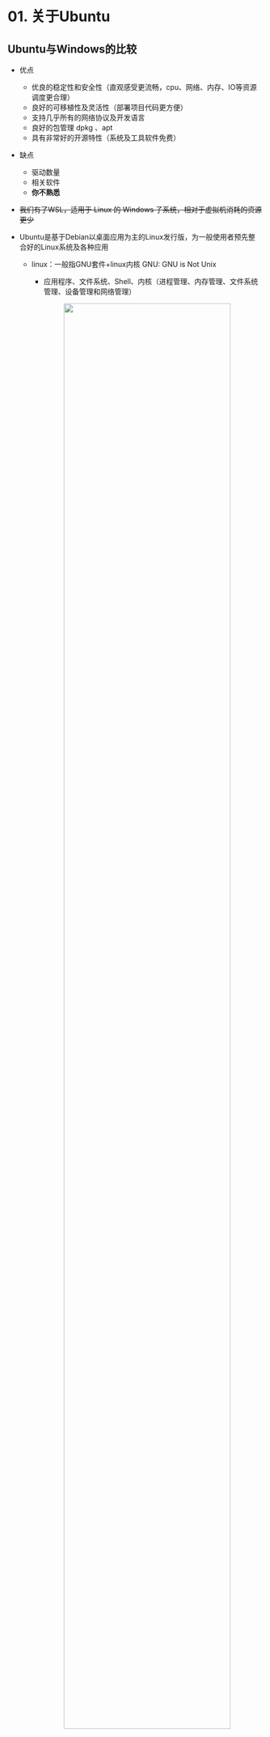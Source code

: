 # 01. 关于Ubuntu

## Ubuntu与Windows的比较

* 优点
  
  * 优良的稳定性和安全性（直观感受更流畅，cpu、网络、内存、IO等资源调度更合理）
  * 良好的可移植性及灵活性（部署项目代码更方便）
  * 支持几乎所有的网络协议及开发语言
  * 良好的包管理 dpkg 、apt
  * 具有非常好的开源特性（系统及工具软件免费）
  
* 缺点
  * 驱动数量
  * 相关软件
  * **你不熟悉**
  
* ~~我们有了WSL，适用于 Linux 的 Windows 子系统，相对于虚拟机消耗的资源更少~~

* Ubuntu是基于Debian以桌面应用为主的Linux发行版，为一般使用者预先整合好的Linux系统及各种应用
  * linux：一般指GNU套件+linux内核 GNU: GNU is Not Unix
    
    * 应用程序、文件系统、Shell、内核（进程管理、内存管理、文件系统管理、设备管理和网络管理）
    
    <p align="center"><img src="./images/linux-framework.png" width="85%"><br></p>
    
  * 遇到问题怎么办：
  
    * 尝试理解深入一点，遇到自己不熟悉不懂的东西非常正常，尽量不用baidu，少用csdn，尝试用英文表达问题进行搜索
    * 乐于折腾

## 0.安装（virtualbox6.1 ubuntu20.04.3）

* 英文版、minimal installation、不升级、自动分区（如果是双系统将引导写入ubuntu自己的分区头可以手动，写入总硬盘头可能需要修正win引导）

* 更换源 mirrors.zju.edu.cn

## 1.什么是shell （运行在终端中的文本互动程序，命令解释器）

* 人和计算机的交互：Windows的图形用户界面GUI，Ubuntu的文本交互方式

* [bash](https://www.gnu.org/software/bash/)是啥，与sh的关系？ bash 是目前使用最广泛的shell， /bin/sh 本是 bash的符号链接，但鉴于 bash 过于复杂，有人把 ash 从 NetBSD 移植到 Linux 并更名为 dash，并建议将 /bin/sh 指向它，以获得更快的脚本执行速度。

* ctrl+alt+t的terminal是什么？ 一个在窗口中绘制文本的应用程序，将命令发给shell

* 语言本身的功能与执行速度？  shell 也是一种解释型语言（脚本语言），效率不如编译型语言

* 基本命令 (多用tab)
  
  ```bash
  cd/ls/pwd
  mkdir/rm/mv/cp/touch
  cat
  ###################################
  clear
  ln
  diff
  grep
  export/alias
  which/whereis
  ldd/ldconfig
  whoami
  uname
  man ...
  ps
  kill/pkill
  wget python -m http.server 
  env
  df/free/top
  find
  ##################################
  ssh/scp/ssh-keygen
  who
  ```
  
  特殊的环境变量PATH/`env`/.bashrc

## 2.文件系统

* “/”作为根节点的树状结构

* 区分大小写

* 链接指令ln -s

## 3.文本处理

* 重定向
  
  * command < filein
  * command > fileout
  * command >> file
* 0stdin 1stdout 2stderr
  
* *grep/sed/awk*

* 管道  符号 `|`  可以将多个命令串联起来，每一个进程的 stdout 作为下一个进程的 stdin

  `cat file | sort | uniq | wc -l`  对 file 中的内容进行排序、去重、并统计行数。

## 4.包管理（apt apt-get apt-cache）

* 源（官方、ROS、自添加）

* apt

* apt search  搜索软件包描述

* apt show ${package_name}  显示软件包细节

* apt-file list ${package_name}  列出包内的所有文件

* manual install （apt install gdebi）

* 与c++相关的 vcpkg conan 

## 5.用户、用户组、权限

* 每个文件拥有三组权限，对应所有者、所属组、其他人

* chmod chown 777

* 关于sudo

## 6.其他

* 你可能需要了解一下的其他工具
  
  * **git**
  
  * vim/nano

* 如何手动安装一些库（configure & make & make install)

* 串口支持
  
  * 手动修改延时
  * 添加权限

* supervisor + python -m http.server （进程管理工具）

* Typora/WPS/GIMP/Blender/Albert -> wox alfred （提高效率）

* unity tweak tool

* NVIDIA-driver
  
  * 直接用CUDA包进行安装
  * 根据报错进行对应操作
    * 最新的cuda包已经可以自动拉nouveau黑名单了/var/log/cuda-installer.log/nvidia-driver-installer.log 
    * 关闭gdm `service gdm stop`

* ~~WSL使用体验~~

## 7.自动化你的日常

* 尝试批量将上课用的ppt转换成pdf（libreoffice）

* 命令行批量处理pdf （pdftk）

* 批量重命名（bash）

* 图片转换格式，批量缩放（ImageMagick）

* （windows里面使用winR开软件）

---

# 关于python通信

需要实现的功能：

* 进程A发送字符串到进程B
* 进程B接受进程A的数据，并显示在屏幕上

推荐使用python库:

* 操作、监控鼠标和键盘的 pynput
* 提供网络通信接口的 socket（python 标准库）

```python
pip install pynput
```



> 关于python的版本
>
> * ubuntu18.04及之前推荐python2
>
> * ubuntu20.04推荐python3
>
> pip是什么
>
> * 包管理
>
> * 若env中同时包含Python2&3，一定注意使用pip与python对应
>
> 执行python程序
>
> * `#!/usr/bin/env python`
>* `chmod +x xxx.py`



